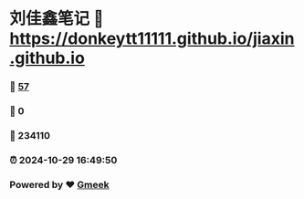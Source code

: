 # 刘佳鑫笔记 :link: https://donkeytt11111.github.io/jiaxin.github.io 
### :page_facing_up: [57](https://donkeytt11111.github.io/jiaxin.github.io/tag.html) 
### :speech_balloon: 0 
### :hibiscus: 234110 
### :alarm_clock: 2024-10-29 16:49:50 
### Powered by :heart: [Gmeek](https://github.com/Meekdai/Gmeek)
